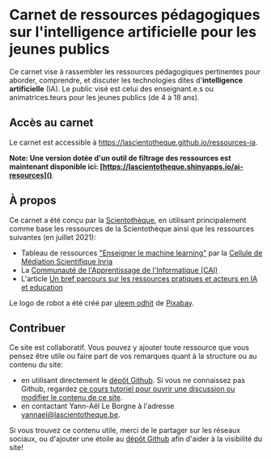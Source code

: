 # Carnet de ressources pédagogiques sur l'intelligence artificielle pour les jeunes publics 

Ce carnet vise à rassembler les ressources pédagogiques pertinentes pour aborder, comprendre, et discuter les technologies dites d'**intelligence artificielle** (IA). Le public visé est celui des enseignant.e.s ou animatrices.teurs pour les jeunes publics (de 4 à 18 ans). 

## Accès au carnet

Le carnet est accessible à https://lascientotheque.github.io/ressources-ia. 

**Note: Une version dotée d'un outil de filtrage des ressources est maintenant disponible ici: [https://lascientotheque.shinyapps.io/ai-resources]()**.

## À propos

Ce carnet a été conçu par la [Scientothèque](https://www.lascientotheque.be/), en utilisant principalement comme base les ressources de la Scientothèque ainsi que les ressources suivantes (en juillet 2021):

* Tableau de ressources ["Enseigner le machine learning"](https://docs.google.com/spreadsheets/d/1xlI91FqGZ1XLltIcPe5_3IvASOVbSWKC5sdlGxrfWVk) par la [Cellule de Médiation Scientifique Inria](mailto:pixees-accueil@inria.fr)
* La [Communauté de l'Apprentissage de l'Informatique (CAI)](https://cai.community)
* L'article [Un bref parcours sur les ressources pratiques et acteurs en IA et education](https://www.researchgate.net/publication/350638066_Un_bref_parcours_sur_les_ressources_pratiques_et_acteurs_en_IA_et_education_GTnum_Scol_ia)

Le logo de robot a été créé par <a href="https://pixabay.com/fr/users/bcogwene-1114581/?utm_source=link-attribution&amp;utm_medium=referral&amp;utm_campaign=image&amp;utm_content=807306">uleem odhit</a> de <a href="https://pixabay.com/fr/?utm_source=link-attribution&amp;utm_medium=referral&amp;utm_campaign=image&amp;utm_content=807306">Pixabay</a>. 

## Contribuer

Ce site est collaboratif. Vous pouvez y ajouter toute ressource que vous pensez être utile ou faire part de vos remarques quant à la structure ou au contenu du site: 

* en utilisant directement le [dépôt Github](https://github.com/lascientotheque/ressources-ia). Si vous ne connaissez pas Github, regardez [ce cours tutoriel pour ouvrir une discussion ou modifier le contenu de ce site](https://www.youtube.com/watch?v=tgy4lf_cGRg).
* en contactant Yann-Aël Le Borgne à l'adresse yannael@lascientotheque.be. 

Si vous trouvez ce contenu utile, merci de le partager sur les réseaux sociaux, ou d'ajouter une étoile au [dépôt Github](https://github.com/lascientotheque/ressources-ia) afin d'aider à la visibilité du site!
